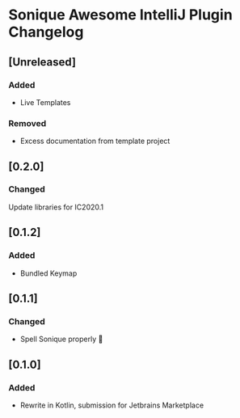 <!-- Keep a Changelog guide -> https://keepachangelog.com -->

# Sonique Awesome IntelliJ Plugin Changelog

## [Unreleased]
### Added
- Live Templates

### Removed
- Excess documentation from template project

## [0.2.0]
### Changed
Update libraries for IC2020.1

## [0.1.2]
### Added
- Bundled Keymap

## [0.1.1]
### Changed
- Spell Sonique properly :facepalm:

## [0.1.0]
### Added
- Rewrite in Kotlin, submission for Jetbrains Marketplace 

